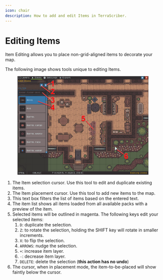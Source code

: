 ```yaml
---
icon: chair
description: How to add and edit Items in TerraScriber.
---
```


# Editing Items

Item Editing allows you to place non-grid-aligned items to decorate your map.

The following image shows tools unique to editing Items.

<figure><img src="../.gitbook/assets/edit-items.png" alt=""><figcaption></figcaption></figure>

1. The Item selection cursor. Use this tool to edit and duplicate existing items.
2. The Item placement cursor. Use this tool to add new items to the map.
3. This text box filters the list of items based on the entered text.
4. The item list shows all items loaded from all available packs with a preview of the item.
5. Selected items will be outlined in magenta. The following keys edit your selected items:
   1. `D`: duplicate the selection.
   2. `Z`: to rotate the selection, holding the SHIFT key will rotate in smaller increments.
   3. `X`: to flip the selection.
   4. `ARROWS`: nudge the selection.
   5. `+`: increase item layer.
   6. `-`: decrease item layer.
   7. `DELETE`: delete the selection (**this action has no undo**)
6. The cursor, when in placement mode, the item-to-be-placed will show faintly below the cursor.
